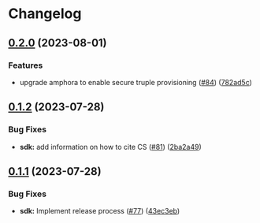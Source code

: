 # Changelog

## [0.2.0](https://github.com/carbynestack/carbynestack/compare/sdk-v0.1.2...sdk-v0.2.0) (2023-08-01)


### Features

* upgrade amphora to enable secure truple provisioning ([#84](https://github.com/carbynestack/carbynestack/issues/84)) ([782ad5c](https://github.com/carbynestack/carbynestack/commit/782ad5c2f882c4a64b10e6c71ba6286d1839b12d))

## [0.1.2](https://github.com/carbynestack/carbynestack/compare/sdk-v0.1.1...sdk-v0.1.2) (2023-07-28)


### Bug Fixes

* **sdk:** add information on how to cite CS ([#81](https://github.com/carbynestack/carbynestack/issues/81)) ([2ba2a49](https://github.com/carbynestack/carbynestack/commit/2ba2a49358551a2dfcb944442086a151e19e1c5f))

## [0.1.1](https://github.com/carbynestack/carbynestack/compare/sdk-v0.1.0...sdk-v0.1.1) (2023-07-28)


### Bug Fixes

* **sdk:** Implement release process ([#77](https://github.com/carbynestack/carbynestack/issues/77)) ([43ec3eb](https://github.com/carbynestack/carbynestack/commit/43ec3eb11bc23e8efc98adf8843add016f07c4e2))
